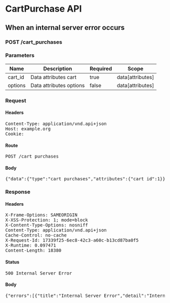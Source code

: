 # CartPurchase API

## When an internal server error occurs

### POST /cart_purchases

### Parameters

| Name | Description | Required | Scope |
|------|-------------|----------|-------|
| cart_id | Data attributes cart | true | data[attributes] |
| options | Data attributes options | false | data[attributes] |

### Request

#### Headers

<pre>Content-Type: application/vnd.api+json
Host: example.org
Cookie: </pre>

#### Route

<pre>POST /cart_purchases</pre>

#### Body

<pre>{"data":{"type":"cart_purchases","attributes":{"cart_id":1}}}</pre>

### Response

#### Headers

<pre>X-Frame-Options: SAMEORIGIN
X-XSS-Protection: 1; mode=block
X-Content-Type-Options: nosniff
Content-Type: application/vnd.api+json
Cache-Control: no-cache
X-Request-Id: 17339f25-6ec8-42c3-a60c-b13cd87ba0f5
X-Runtime: 0.097471
Content-Length: 18380</pre>

#### Status

<pre>500 Internal Server Error</pre>

#### Body

<pre>{"errors":[{"title":"Internal Server Error","detail":"Internal Server Error","code":"500","status":"500","meta":{"exception":"undefined method `status_code' for #\u003cNameError: NameError\u003e","backtrace":["/home/erik/dev/shopping/app/processors/shopping/cart_purchase_processor.rb:44:in `handle_error'","/home/erik/dev/shopping/app/processors/shopping/cart_purchase_processor.rb:37:in `rescue in create_resource'","/home/erik/dev/shopping/app/processors/shopping/cart_purchase_processor.rb:22:in `create_resource'","/home/erik/.rvm/gems/ruby-2.4.0@shopping/gems/jsonapi-resources-0.9.0/lib/jsonapi/processor.rb:58:in `block (2 levels) in process'","/home/erik/.rvm/gems/ruby-2.4.0@shopping/gems/activesupport-4.2.8/lib/active_support/callbacks.rb:88:in `__run_callbacks__'","/home/erik/.rvm/gems/ruby-2.4.0@shopping/gems/activesupport-4.2.8/lib/active_support/callbacks.rb:778:in `_run_create_resource_callbacks'","/home/erik/.rvm/gems/ruby-2.4.0@shopping/gems/activesupport-4.2.8/lib/active_support/callbacks.rb:81:in `run_callbacks'","/home/erik/.rvm/gems/ruby-2.4.0@shopping/gems/jsonapi-resources-0.9.0/lib/jsonapi/processor.rb:57:in `block in process'","/home/erik/.rvm/gems/ruby-2.4.0@shopping/gems/activesupport-4.2.8/lib/active_support/callbacks.rb:88:in `__run_callbacks__'","/home/erik/.rvm/gems/ruby-2.4.0@shopping/gems/activesupport-4.2.8/lib/active_support/callbacks.rb:778:in `_run_operation_callbacks'","/home/erik/.rvm/gems/ruby-2.4.0@shopping/gems/activesupport-4.2.8/lib/active_support/callbacks.rb:81:in `run_callbacks'","/home/erik/.rvm/gems/ruby-2.4.0@shopping/gems/jsonapi-resources-0.9.0/lib/jsonapi/processor.rb:56:in `process'","/home/erik/.rvm/gems/ruby-2.4.0@shopping/gems/jsonapi-resources-0.9.0/lib/jsonapi/operation.rb:16:in `process'","/home/erik/.rvm/gems/ruby-2.4.0@shopping/gems/jsonapi-resources-0.9.0/lib/jsonapi/operation_dispatcher.rb:58:in `block in process_operation'","/home/erik/.rvm/gems/ruby-2.4.0@shopping/gems/jsonapi-resources-0.9.0/lib/jsonapi/operation_dispatcher.rb:63:in `with_default_handling'","/home/erik/.rvm/gems/ruby-2.4.0@shopping/gems/jsonapi-resources-0.9.0/lib/jsonapi/operation_dispatcher.rb:57:in `process_operation'","/home/erik/.rvm/gems/ruby-2.4.0@shopping/gems/jsonapi-resources-0.9.0/lib/jsonapi/operation_dispatcher.rb:29:in `block (2 levels) in process'","/home/erik/.rvm/gems/ruby-2.4.0@shopping/gems/jsonapi-resources-0.9.0/lib/jsonapi/operation_dispatcher.rb:28:in `each'","/home/erik/.rvm/gems/ruby-2.4.0@shopping/gems/jsonapi-resources-0.9.0/lib/jsonapi/operation_dispatcher.rb:28:in `block in process'","/home/erik/.rvm/gems/ruby-2.4.0@shopping/gems/jsonapi-resources-0.9.0/lib/jsonapi/operation_dispatcher.rb:43:in `block in transaction'","/home/erik/.rvm/gems/ruby-2.4.0@shopping/gems/jsonapi-resources-0.9.0/lib/jsonapi/acts_as_resource_controller.rb:93:in `block (2 levels) in transaction'","/home/erik/.rvm/gems/ruby-2.4.0@shopping/gems/activerecord-4.2.8/lib/active_record/connection_adapters/abstract/database_statements.rb:213:in `block in transaction'","/home/erik/.rvm/gems/ruby-2.4.0@shopping/gems/activerecord-4.2.8/lib/active_record/connection_adapters/abstract/transaction.rb:184:in `within_new_transaction'","/home/erik/.rvm/gems/ruby-2.4.0@shopping/gems/activerecord-4.2.8/lib/active_record/connection_adapters/abstract/database_statements.rb:213:in `transaction'","/home/erik/.rvm/gems/ruby-2.4.0@shopping/gems/activerecord-4.2.8/lib/active_record/transactions.rb:220:in `transaction'","/home/erik/.rvm/gems/ruby-2.4.0@shopping/gems/jsonapi-resources-0.9.0/lib/jsonapi/acts_as_resource_controller.rb:92:in `block in transaction'","/home/erik/.rvm/gems/ruby-2.4.0@shopping/gems/jsonapi-resources-0.9.0/lib/jsonapi/operation_dispatcher.rb:42:in `transaction'","/home/erik/.rvm/gems/ruby-2.4.0@shopping/gems/jsonapi-resources-0.9.0/lib/jsonapi/operation_dispatcher.rb:24:in `process'","/home/erik/.rvm/gems/ruby-2.4.0@shopping/gems/jsonapi-resources-0.9.0/lib/jsonapi/acts_as_resource_controller.rb:86:in `block in process_operations'","/home/erik/.rvm/gems/ruby-2.4.0@shopping/gems/activesupport-4.2.8/lib/active_support/callbacks.rb:88:in `__run_callbacks__'","/home/erik/.rvm/gems/ruby-2.4.0@shopping/gems/activesupport-4.2.8/lib/active_support/callbacks.rb:778:in `_run_process_operations_callbacks'","/home/erik/.rvm/gems/ruby-2.4.0@shopping/gems/activesupport-4.2.8/lib/active_support/callbacks.rb:81:in `run_callbacks'","/home/erik/.rvm/gems/ruby-2.4.0@shopping/gems/jsonapi-resources-0.9.0/lib/jsonapi/acts_as_resource_controller.rb:85:in `process_operations'","/home/erik/.rvm/gems/ruby-2.4.0@shopping/gems/jsonapi-resources-0.9.0/lib/jsonapi/acts_as_resource_controller.rb:77:in `process_request'","/home/erik/.rvm/gems/ruby-2.4.0@shopping/gems/jsonapi-resources-0.9.0/lib/jsonapi/acts_as_resource_controller.rb:29:in `create'","/home/erik/.rvm/gems/ruby-2.4.0@shopping/gems/actionpack-4.2.8/lib/action_controller/metal/implicit_render.rb:4:in `send_action'","/home/erik/.rvm/gems/ruby-2.4.0@shopping/gems/actionpack-4.2.8/lib/abstract_controller/base.rb:198:in `process_action'","/home/erik/.rvm/gems/ruby-2.4.0@shopping/gems/actionpack-4.2.8/lib/action_controller/metal/rendering.rb:10:in `process_action'","/home/erik/.rvm/gems/ruby-2.4.0@shopping/gems/actionpack-4.2.8/lib/abstract_controller/callbacks.rb:20:in `block in process_action'","/home/erik/.rvm/gems/ruby-2.4.0@shopping/gems/activesupport-4.2.8/lib/active_support/callbacks.rb:88:in `__run_callbacks__'","/home/erik/.rvm/gems/ruby-2.4.0@shopping/gems/activesupport-4.2.8/lib/active_support/callbacks.rb:778:in `_run_process_action_callbacks'","/home/erik/.rvm/gems/ruby-2.4.0@shopping/gems/activesupport-4.2.8/lib/active_support/callbacks.rb:81:in `run_callbacks'","/home/erik/.rvm/gems/ruby-2.4.0@shopping/gems/actionpack-4.2.8/lib/abstract_controller/callbacks.rb:19:in `process_action'","/home/erik/.rvm/gems/ruby-2.4.0@shopping/gems/actionpack-4.2.8/lib/action_controller/metal/rescue.rb:29:in `process_action'","/home/erik/.rvm/gems/ruby-2.4.0@shopping/gems/actionpack-4.2.8/lib/action_controller/metal/instrumentation.rb:32:in `block in process_action'","/home/erik/.rvm/gems/ruby-2.4.0@shopping/gems/activesupport-4.2.8/lib/active_support/notifications.rb:164:in `block in instrument'","/home/erik/.rvm/gems/ruby-2.4.0@shopping/gems/activesupport-4.2.8/lib/active_support/notifications/instrumenter.rb:20:in `instrument'","/home/erik/.rvm/gems/ruby-2.4.0@shopping/gems/activesupport-4.2.8/lib/active_support/notifications.rb:164:in `instrument'","/home/erik/.rvm/gems/ruby-2.4.0@shopping/gems/actionpack-4.2.8/lib/action_controller/metal/instrumentation.rb:30:in `process_action'","/home/erik/.rvm/gems/ruby-2.4.0@shopping/gems/actionpack-4.2.8/lib/action_controller/metal/params_wrapper.rb:250:in `process_action'","/home/erik/.rvm/gems/ruby-2.4.0@shopping/gems/activerecord-4.2.8/lib/active_record/railties/controller_runtime.rb:18:in `process_action'","/home/erik/.rvm/gems/ruby-2.4.0@shopping/gems/actionpack-4.2.8/lib/abstract_controller/base.rb:137:in `process'","/home/erik/.rvm/gems/ruby-2.4.0@shopping/gems/actionview-4.2.8/lib/action_view/rendering.rb:30:in `process'","/home/erik/.rvm/gems/ruby-2.4.0@shopping/gems/actionpack-4.2.8/lib/action_controller/metal.rb:196:in `dispatch'","/home/erik/.rvm/gems/ruby-2.4.0@shopping/gems/actionpack-4.2.8/lib/action_controller/metal/rack_delegation.rb:13:in `dispatch'","/home/erik/.rvm/gems/ruby-2.4.0@shopping/gems/actionpack-4.2.8/lib/action_controller/metal.rb:237:in `block in action'","/home/erik/.rvm/gems/ruby-2.4.0@shopping/gems/actionpack-4.2.8/lib/action_dispatch/routing/route_set.rb:74:in `dispatch'","/home/erik/.rvm/gems/ruby-2.4.0@shopping/gems/actionpack-4.2.8/lib/action_dispatch/routing/route_set.rb:43:in `serve'","/home/erik/.rvm/gems/ruby-2.4.0@shopping/gems/actionpack-4.2.8/lib/action_dispatch/journey/router.rb:43:in `block in serve'","/home/erik/.rvm/gems/ruby-2.4.0@shopping/gems/actionpack-4.2.8/lib/action_dispatch/journey/router.rb:30:in `each'","/home/erik/.rvm/gems/ruby-2.4.0@shopping/gems/actionpack-4.2.8/lib/action_dispatch/journey/router.rb:30:in `serve'","/home/erik/.rvm/gems/ruby-2.4.0@shopping/gems/actionpack-4.2.8/lib/action_dispatch/routing/route_set.rb:817:in `call'","/home/erik/.rvm/gems/ruby-2.4.0@shopping/gems/railties-4.2.8/lib/rails/engine.rb:518:in `call'","/home/erik/.rvm/gems/ruby-2.4.0@shopping/gems/railties-4.2.8/lib/rails/railtie.rb:194:in `public_send'","/home/erik/.rvm/gems/ruby-2.4.0@shopping/gems/railties-4.2.8/lib/rails/railtie.rb:194:in `method_missing'","/home/erik/.rvm/gems/ruby-2.4.0@shopping/gems/actionpack-4.2.8/lib/action_dispatch/routing/mapper.rb:51:in `serve'","/home/erik/.rvm/gems/ruby-2.4.0@shopping/gems/actionpack-4.2.8/lib/action_dispatch/journey/router.rb:43:in `block in serve'","/home/erik/.rvm/gems/ruby-2.4.0@shopping/gems/actionpack-4.2.8/lib/action_dispatch/journey/router.rb:30:in `each'","/home/erik/.rvm/gems/ruby-2.4.0@shopping/gems/actionpack-4.2.8/lib/action_dispatch/journey/router.rb:30:in `serve'","/home/erik/.rvm/gems/ruby-2.4.0@shopping/gems/actionpack-4.2.8/lib/action_dispatch/routing/route_set.rb:817:in `call'","/home/erik/.rvm/gems/ruby-2.4.0@shopping/gems/rack-1.6.8/lib/rack/etag.rb:24:in `call'","/home/erik/.rvm/gems/ruby-2.4.0@shopping/gems/rack-1.6.8/lib/rack/conditionalget.rb:38:in `call'","/home/erik/.rvm/gems/ruby-2.4.0@shopping/gems/rack-1.6.8/lib/rack/head.rb:13:in `call'","/home/erik/.rvm/gems/ruby-2.4.0@shopping/gems/actionpack-4.2.8/lib/action_dispatch/middleware/params_parser.rb:27:in `call'","/home/erik/.rvm/gems/ruby-2.4.0@shopping/gems/actionpack-4.2.8/lib/action_dispatch/middleware/flash.rb:260:in `call'","/home/erik/.rvm/gems/ruby-2.4.0@shopping/gems/rack-1.6.8/lib/rack/session/abstract/id.rb:225:in `context'","/home/erik/.rvm/gems/ruby-2.4.0@shopping/gems/rack-1.6.8/lib/rack/session/abstract/id.rb:220:in `call'","/home/erik/.rvm/gems/ruby-2.4.0@shopping/gems/actionpack-4.2.8/lib/action_dispatch/middleware/cookies.rb:560:in `call'","/home/erik/.rvm/gems/ruby-2.4.0@shopping/gems/activerecord-4.2.8/lib/active_record/query_cache.rb:36:in `call'","/home/erik/.rvm/gems/ruby-2.4.0@shopping/gems/activerecord-4.2.8/lib/active_record/connection_adapters/abstract/connection_pool.rb:653:in `call'","/home/erik/.rvm/gems/ruby-2.4.0@shopping/gems/actionpack-4.2.8/lib/action_dispatch/middleware/callbacks.rb:29:in `block in call'","/home/erik/.rvm/gems/ruby-2.4.0@shopping/gems/activesupport-4.2.8/lib/active_support/callbacks.rb:88:in `__run_callbacks__'","/home/erik/.rvm/gems/ruby-2.4.0@shopping/gems/activesupport-4.2.8/lib/active_support/callbacks.rb:778:in `_run_call_callbacks'","/home/erik/.rvm/gems/ruby-2.4.0@shopping/gems/activesupport-4.2.8/lib/active_support/callbacks.rb:81:in `run_callbacks'","/home/erik/.rvm/gems/ruby-2.4.0@shopping/gems/actionpack-4.2.8/lib/action_dispatch/middleware/callbacks.rb:27:in `call'","/home/erik/.rvm/gems/ruby-2.4.0@shopping/gems/actionpack-4.2.8/lib/action_dispatch/middleware/remote_ip.rb:78:in `call'","/home/erik/.rvm/gems/ruby-2.4.0@shopping/gems/actionpack-4.2.8/lib/action_dispatch/middleware/debug_exceptions.rb:17:in `call'","/home/erik/.rvm/gems/ruby-2.4.0@shopping/gems/actionpack-4.2.8/lib/action_dispatch/middleware/show_exceptions.rb:30:in `call'","/home/erik/.rvm/gems/ruby-2.4.0@shopping/gems/railties-4.2.8/lib/rails/rack/logger.rb:38:in `call_app'","/home/erik/.rvm/gems/ruby-2.4.0@shopping/gems/railties-4.2.8/lib/rails/rack/logger.rb:20:in `block in call'","/home/erik/.rvm/gems/ruby-2.4.0@shopping/gems/activesupport-4.2.8/lib/active_support/tagged_logging.rb:68:in `block in tagged'","/home/erik/.rvm/gems/ruby-2.4.0@shopping/gems/activesupport-4.2.8/lib/active_support/tagged_logging.rb:26:in `tagged'","/home/erik/.rvm/gems/ruby-2.4.0@shopping/gems/activesupport-4.2.8/lib/active_support/tagged_logging.rb:68:in `tagged'","/home/erik/.rvm/gems/ruby-2.4.0@shopping/gems/railties-4.2.8/lib/rails/rack/logger.rb:20:in `call'","/home/erik/.rvm/gems/ruby-2.4.0@shopping/gems/actionpack-4.2.8/lib/action_dispatch/middleware/request_id.rb:21:in `call'","/home/erik/.rvm/gems/ruby-2.4.0@shopping/gems/rack-1.6.8/lib/rack/methodoverride.rb:22:in `call'","/home/erik/.rvm/gems/ruby-2.4.0@shopping/gems/rack-1.6.8/lib/rack/runtime.rb:18:in `call'","/home/erik/.rvm/gems/ruby-2.4.0@shopping/gems/activesupport-4.2.8/lib/active_support/cache/strategy/local_cache_middleware.rb:28:in `call'","/home/erik/.rvm/gems/ruby-2.4.0@shopping/gems/rack-1.6.8/lib/rack/lock.rb:17:in `call'","/home/erik/.rvm/gems/ruby-2.4.0@shopping/gems/actionpack-4.2.8/lib/action_dispatch/middleware/static.rb:120:in `call'","/home/erik/.rvm/gems/ruby-2.4.0@shopping/gems/rack-1.6.8/lib/rack/sendfile.rb:113:in `call'","/home/erik/.rvm/gems/ruby-2.4.0@shopping/gems/railties-4.2.8/lib/rails/engine.rb:518:in `call'","/home/erik/.rvm/gems/ruby-2.4.0@shopping/gems/railties-4.2.8/lib/rails/application.rb:165:in `call'","/home/erik/.rvm/gems/ruby-2.4.0@shopping/gems/rack-test-0.6.3/lib/rack/mock_session.rb:30:in `request'","/home/erik/.rvm/gems/ruby-2.4.0@shopping/gems/rack-test-0.6.3/lib/rack/test.rb:244:in `process_request'","/home/erik/.rvm/gems/ruby-2.4.0@shopping/gems/rack-test-0.6.3/lib/rack/test.rb:67:in `post'","/home/erik/.rvm/gems/ruby-2.4.0@shopping/gems/rspec_api_documentation-4.9.0/lib/rspec_api_documentation/rack_test_client.rb:38:in `do_request'","/home/erik/.rvm/gems/ruby-2.4.0@shopping/gems/rspec_api_documentation-4.9.0/lib/rspec_api_documentation/client_base.rb:42:in `process'","/home/erik/.rvm/gems/ruby-2.4.0@shopping/gems/rspec_api_documentation-4.9.0/lib/rspec_api_documentation/client_base.rb:16:in `post'","/home/erik/.rvm/gems/ruby-2.4.0@shopping/gems/rspec_api_documentation-4.9.0/lib/rspec_api_documentation/dsl/endpoint.rb:59:in `do_request'","/home/erik/dev/shopping/spec/acceptance/cart_purchases_controller_spec.rb:192:in `block (4 levels) in \u003ctop (required)\u003e'","/home/erik/dev/shopping/spec/helpers/acceptance_helpers.rb:5:in `with_exception'","/home/erik/dev/shopping/spec/acceptance/cart_purchases_controller_spec.rb:191:in `block (3 levels) in \u003ctop (required)\u003e'","/home/erik/.rvm/gems/ruby-2.4.0@shopping/gems/rspec-core-3.6.0/lib/rspec/core/example.rb:254:in `instance_exec'","/home/erik/.rvm/gems/ruby-2.4.0@shopping/gems/rspec-core-3.6.0/lib/rspec/core/example.rb:254:in `block in run'","/home/erik/.rvm/gems/ruby-2.4.0@shopping/gems/rspec-core-3.6.0/lib/rspec/core/example.rb:500:in `block in with_around_and_singleton_context_hooks'","/home/erik/.rvm/gems/ruby-2.4.0@shopping/gems/rspec-core-3.6.0/lib/rspec/core/example.rb:457:in `block in with_around_example_hooks'","/home/erik/.rvm/gems/ruby-2.4.0@shopping/gems/rspec-core-3.6.0/lib/rspec/core/hooks.rb:464:in `block in run'","/home/erik/.rvm/gems/ruby-2.4.0@shopping/gems/rspec-core-3.6.0/lib/rspec/core/hooks.rb:604:in `block in run_around_example_hooks_for'","/home/erik/.rvm/gems/ruby-2.4.0@shopping/gems/rspec-core-3.6.0/lib/rspec/core/example.rb:342:in `call'","/home/erik/.rvm/gems/ruby-2.4.0@shopping/gems/rspec-rails-3.6.0/lib/rspec/rails/adapters.rb:127:in `block (2 levels) in \u003cmodule:MinitestLifecycleAdapter\u003e'","/home/erik/.rvm/gems/ruby-2.4.0@shopping/gems/rspec-core-3.6.0/lib/rspec/core/example.rb:447:in `instance_exec'","/home/erik/.rvm/gems/ruby-2.4.0@shopping/gems/rspec-core-3.6.0/lib/rspec/core/example.rb:447:in `instance_exec'","/home/erik/.rvm/gems/ruby-2.4.0@shopping/gems/rspec-core-3.6.0/lib/rspec/core/hooks.rb:375:in `execute_with'","/home/erik/.rvm/gems/ruby-2.4.0@shopping/gems/rspec-core-3.6.0/lib/rspec/core/hooks.rb:606:in `block (2 levels) in run_around_example_hooks_for'","/home/erik/.rvm/gems/ruby-2.4.0@shopping/gems/rspec-core-3.6.0/lib/rspec/core/example.rb:342:in `call'","/home/erik/.rvm/gems/ruby-2.4.0@shopping/gems/rspec-core-3.6.0/lib/rspec/core/hooks.rb:607:in `run_around_example_hooks_for'","/home/erik/.rvm/gems/ruby-2.4.0@shopping/gems/rspec-core-3.6.0/lib/rspec/core/hooks.rb:464:in `run'","/home/erik/.rvm/gems/ruby-2.4.0@shopping/gems/rspec-core-3.6.0/lib/rspec/core/example.rb:457:in `with_around_example_hooks'","/home/erik/.rvm/gems/ruby-2.4.0@shopping/gems/rspec-core-3.6.0/lib/rspec/core/example.rb:500:in `with_around_and_singleton_context_hooks'","/home/erik/.rvm/gems/ruby-2.4.0@shopping/gems/rspec-core-3.6.0/lib/rspec/core/example.rb:251:in `run'","/home/erik/.rvm/gems/ruby-2.4.0@shopping/gems/rspec-core-3.6.0/lib/rspec/core/example_group.rb:627:in `block in run_examples'","/home/erik/.rvm/gems/ruby-2.4.0@shopping/gems/rspec-core-3.6.0/lib/rspec/core/example_group.rb:623:in `map'","/home/erik/.rvm/gems/ruby-2.4.0@shopping/gems/rspec-core-3.6.0/lib/rspec/core/example_group.rb:623:in `run_examples'","/home/erik/.rvm/gems/ruby-2.4.0@shopping/gems/rspec-core-3.6.0/lib/rspec/core/example_group.rb:589:in `run'","/home/erik/.rvm/gems/ruby-2.4.0@shopping/gems/rspec-core-3.6.0/lib/rspec/core/example_group.rb:590:in `block in run'","/home/erik/.rvm/gems/ruby-2.4.0@shopping/gems/rspec-core-3.6.0/lib/rspec/core/example_group.rb:590:in `map'","/home/erik/.rvm/gems/ruby-2.4.0@shopping/gems/rspec-core-3.6.0/lib/rspec/core/example_group.rb:590:in `run'","/home/erik/.rvm/gems/ruby-2.4.0@shopping/gems/rspec-core-3.6.0/lib/rspec/core/runner.rb:118:in `block (3 levels) in run_specs'","/home/erik/.rvm/gems/ruby-2.4.0@shopping/gems/rspec-core-3.6.0/lib/rspec/core/runner.rb:118:in `map'","/home/erik/.rvm/gems/ruby-2.4.0@shopping/gems/rspec-core-3.6.0/lib/rspec/core/runner.rb:118:in `block (2 levels) in run_specs'","/home/erik/.rvm/gems/ruby-2.4.0@shopping/gems/rspec-core-3.6.0/lib/rspec/core/configuration.rb:1894:in `with_suite_hooks'","/home/erik/.rvm/gems/ruby-2.4.0@shopping/gems/rspec-core-3.6.0/lib/rspec/core/runner.rb:113:in `block in run_specs'","/home/erik/.rvm/gems/ruby-2.4.0@shopping/gems/rspec-core-3.6.0/lib/rspec/core/reporter.rb:79:in `report'","/home/erik/.rvm/gems/ruby-2.4.0@shopping/gems/rspec-core-3.6.0/lib/rspec/core/runner.rb:112:in `run_specs'","/home/erik/.rvm/gems/ruby-2.4.0@shopping/gems/rspec-core-3.6.0/lib/rspec/core/runner.rb:87:in `run'","/home/erik/.rvm/gems/ruby-2.4.0@shopping/gems/rspec-core-3.6.0/lib/rspec/core/runner.rb:71:in `run'","/home/erik/.rvm/gems/ruby-2.4.0@shopping/gems/rspec-core-3.6.0/lib/rspec/core/runner.rb:45:in `invoke'","/home/erik/.rvm/gems/ruby-2.4.0@shopping/gems/rspec-core-3.6.0/exe/rspec:4:in `\u003cmain\u003e'"]}}]}</pre>
